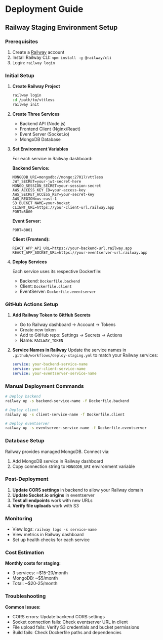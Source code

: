 # Deployment Guide

## Railway Staging Environment Setup

### Prerequisites
1. Create a [Railway](https://railway.app) account
2. Install Railway CLI: `npm install -g @railway/cli`
3. Login: `railway login`

### Initial Setup

1. **Create Railway Project**
   ```bash
   railway login
   cd /path/to/vttless
   railway init
   ```

2. **Create Three Services**
   - Backend API (Node.js)
   - Frontend Client (Nginx/React)
   - Event Server (Socket.io)
   - MongoDB Database

3. **Set Environment Variables**
   
   For each service in Railway dashboard:
   
   **Backend Service:**
   ```
   MONGODB_URI=mongodb://mongo:27017/vttless
   JWT_SECRET=your-jwt-secret-here
   MONGO_SESSION_SECRET=your-session-secret
   AWS_ACCESS_KEY_ID=your-access-key
   AWS_SECRET_ACCESS_KEY=your-secret-key
   AWS_REGION=us-east-1
   S3_BUCKET_NAME=your-bucket
   CLIENT_URL=https://your-client-url.railway.app
   PORT=5000
   ```
   
   **Event Server:**
   ```
   PORT=3001
   ```
   
   **Client (Frontend):**
   ```
   REACT_APP_API_URL=https://your-backend-url.railway.app
   REACT_APP_SOCKET_URL=https://your-eventserver-url.railway.app
   ```

4. **Deploy Services**
   
   Each service uses its respective Dockerfile:
   - Backend: `Dockerfile.backend`
   - Client: `Dockerfile.client` 
   - EventServer: `Dockerfile.eventserver`

### GitHub Actions Setup

1. **Add Railway Token to GitHub Secrets**
   - Go to Railway dashboard → Account → Tokens
   - Create new token
   - Add to GitHub repo: Settings → Secrets → Actions
   - Name: `RAILWAY_TOKEN`

2. **Service Names in Railway**
   Update the service names in `.github/workflows/deploy-staging.yml` to match your Railway services:
   ```yaml
   service: your-backend-service-name
   service: your-client-service-name  
   service: your-eventserver-service-name
   ```

### Manual Deployment Commands

```bash
# Deploy backend
railway up -s backend-service-name -f Dockerfile.backend

# Deploy client
railway up -s client-service-name -f Dockerfile.client

# Deploy eventserver  
railway up -s eventserver-service-name -f Dockerfile.eventserver
```

### Database Setup

Railway provides managed MongoDB. Connect via:
1. Add MongoDB service in Railway dashboard
2. Copy connection string to `MONGODB_URI` environment variable

### Post-Deployment

1. **Update CORS settings** in backend to allow your Railway domain
2. **Update Socket.io origins** in eventserver
3. **Test all endpoints** work with new URLs
4. **Verify file uploads** work with S3

### Monitoring

- View logs: `railway logs -s service-name`
- View metrics in Railway dashboard
- Set up health checks for each service

### Cost Estimation

**Monthly costs for staging:**
- 3 services: ~$15-20/month
- MongoDB: ~$5/month  
- Total: ~$20-25/month

### Troubleshooting

**Common Issues:**
- CORS errors: Update backend CORS settings
- Socket connection fails: Check eventserver URL in client
- File upload fails: Verify S3 credentials and bucket permissions
- Build fails: Check Dockerfile paths and dependencies